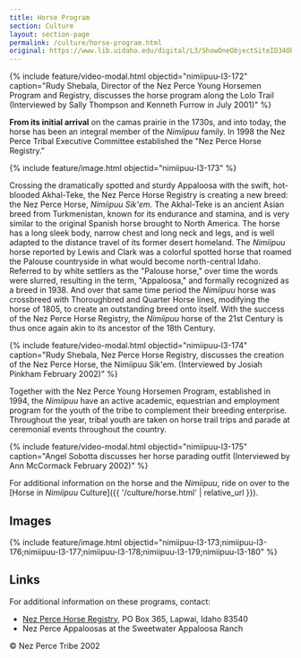 ```yaml
---
title: Horse Program
section: Culture
layout: section-page
permalink: /culture/horse-program.html
original: https://www.lib.uidaho.edu/digital/L3/ShowOneObjectSiteID34ObjectID85.html
---
```


{% include feature/video-modal.html objectid="nimiipuu-l3-172" caption="Rudy Shebala, Director of the Nez Perce Young Horsemen Program and Registry, discusses the horse program along the Lolo Trail (Interviewed by Sally Thompson and Kenneth Furrow in July 2001)" %}

**From its initial arrival** on the camas prairie in the 1730s, and into today, the horse has been an integral member of the _Nimíipuu_ family. In 1998 the Nez Perce Tribal Executive Committee established the "Nez Perce Horse Registry."

{% include feature/image.html objectid="nimiipuu-l3-173" %}

Crossing the dramatically spotted and sturdy Appaloosa with the swift, hot-blooded Akhal-Teke, the Nez Perce Horse Registry is creating a new breed: the Nez Perce Horse, _Nimíipuu Sik'em_. The Akhal-Teke is an ancient Asian breed from Turkmenistan, known for its endurance and stamina, and is very similar to the original Spanish horse brought to North America. The horse has a long sleek body, narrow chest and long neck and legs, and is well adapted to the distance travel of its former desert homeland. The _Nimíipuu_ horse reported by Lewis and Clark was a colorful spotted horse that roamed the Palouse countryside in what would become north-central Idaho. Referred to by white settlers as the "Palouse horse," over time the words were slurred, resulting in the term, "Appaloosa," and formally recognized as a breed in 1938. And over that same time period the _Nimíipuu_ horse was crossbreed with Thoroughbred and Quarter Horse lines, modifying the horse of 1805, to create an outstanding breed onto itself. With the success of the Nez Perce Horse Registry, the _Nimíipuu_ horse of the 21st Century is thus once again akin to its ancestor of the 18th Century.

{% include feature/video-modal.html objectid="nimiipuu-l3-174" caption="Rudy Shebala, Nez Perce Horse Registry, discusses the creation of the Nez Perce Horse, the Nimíipuu Sik'em. (Interviewed by Josiah Pinkham February 2002)" %}

Together with the Nez Perce Young Horsemen Program, established in 1994, the _Nimíipuu_ have an active academic, equestrian and employment program for the youth of the tribe to complement their breeding enterprise. Throughout the year, tribal youth are taken on horse trail trips and parade at ceremonial events throughout the country.

{% include feature/video-modal.html objectid="nimiipuu-l3-175" caption="Angel Sobotta discusses her horse parading outfit (Interviewed by Ann McCormack February 2002)" %}

For additional information on the horse and the _Nimíipuu_, ride on over to the [Horse in _Nimíipuu_ Culture]({{ '/culture/horse.html' | relative_url }}).

## Images

{% include feature/image.html objectid="nimiipuu-l3-173;nimiipuu-l3-176;nimiipuu-l3-177;nimiipuu-l3-178;nimiipuu-l3-179;nimiipuu-l3-180" %}

## Links

For additional information on these programs, contact:

- [Nez Perce Horse Registry](http://www.nezpercehorseregistry.com/main.html), PO Box 365, Lapwai, Idaho 83540
- Nez Perce Appaloosas at the Sweetwater Appaloosa Ranch
 
© Nez Perce Tribe 2002
